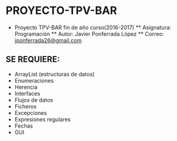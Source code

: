 # PROYECTO-TPV-BAR
* Proyecto TPV-BAR fin de año curso(2016-2017)
** Asignatura: Programación
** Autor: Javier Ponferrada López
** Correo: jponferrada26@gmail.com

## SE REQUIERE:
- ArrayList (estructuras de datos)
- Enumeraciones
- Herencia
- Interfaces
- Flujos de datos
- Ficheros
- Excepciones
- Expresiones regulares
- Fechas
- GUI
